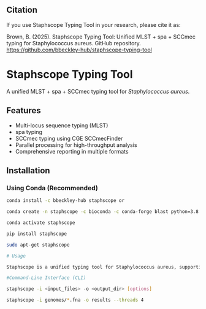 ## Citation

If you use Staphscope Typing Tool in your research, please cite it as:

Brown, B. (2025). Staphscope Typing Tool: Unified MLST + spa + SCCmec typing for Staphylococcus aureus. GitHub repository. https://github.com/bbeckley-hub/staphscope-typing-tool

# Staphscope Typing Tool

A unified MLST + spa + SCCmec typing tool for *Staphylococcus aureus*.

## Features

- Multi-locus sequence typing (MLST)
- spa typing
- SCCmec typing using CGE SCCmecFinder
- Parallel processing for high-throughput analysis
- Comprehensive reporting in multiple formats

## Installation

### Using Conda (Recommended)
```bash
conda install -c bbeckley-hub staphscope or 

conda create -n staphscope -c bioconda -c conda-forge blast python=3.8

conda activate staphscope

pip install staphscope

sudo apt-get staphscope

# Usage

Staphscope is a unified typing tool for Staphylococcus aureus, supporting MLST, spa typing, and SCCmec typing. It also supports parallel processing for faster analysis of multiple genomes.

#Command-Line Interface (CLI)

staphscope -i <input_files> -o <output_dir> [options]

staphscope -i genomes/*.fna -o results --threads 4





